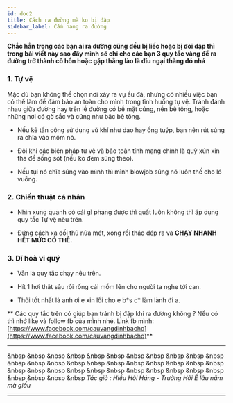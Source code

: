 ```yaml
---
id: doc2
title: Cách ra đường mà ko bị đập
sidebar_label: Cẩm nang ra đường
---
```


**Chắc hẳn trong các bạn ai ra đường cũng đều bị liếc hoặc bị đòi đập thì trong bài viết này sao đây mình sẽ chỉ cho các bạn 3 quy tắc vàng để ra đường trở thành cô hồn hoặc gặp thằng lào là đíu ngại thằng đó nhá**

### 1. Tự vệ

Mặc dù bạn không thể chọn nơi xảy ra vụ ẩu đả, nhưng có nhiều việc bạn có thể làm để đảm bảo an toàn cho mình trong tình huống tự vệ. Tránh đánh nhau giữa đường hay trên lề đường có bề mặt cứng, nền bê tông, hoặc những nơi có gờ sắc và cứng như bậc bê tông.

- Nếu kẻ tấn công sử dụng vũ khí như dao hay ống tuýp, bạn nên rút súng ra chĩa vào mõm nó.

- Đôi khi các biện pháp tự vệ và bảo toàn tính mạng chính là quỳ xún xin tha để sống sót (nếu ko đem súng theo).

- Nếu tụi nó chĩa súng vào mình thì mình blowjob súng nó luôn thế cho ló vuông.

### 2. Chiến thuật cá nhân

- Nhìn xung quanh có cái gì phang được thì quất luôn không thì áp dụng quy tắc Tự vệ nêu trên.

- Đứng cách xa đối thủ nửa mét, xong rồi tháo dép ra và **CHẠY NHANH HẾT MỨC CÓ THỂ.**

### 3. Dĩ hoà vi quý

- Vẫn là quy tắc chạy nêu trên.

- Hít 1 hơi thật sâu rồi rống cái mồm lên cho người ta nghe tới can.

- Thôi tốt nhất là anh ơi e xin lỗi cho e b\*s c\* làm lành đi a.

** Các quy tắc trên có giúp bạn tránh bị đập khi ra đường không ? Nếu có thì nhớ like và follow fb của mình nhé. Link fb mình: [https://www.facebook.com/cauvangdinhbacho](https://www.facebook.com/cauvangdinhbacho)**

---

&nbsp &nbsp &nbsp &nbsp &nbsp &nbsp &nbsp &nbsp &nbsp &nbsp &nbsp &nbsp &nbsp &nbsp &nbsp &nbsp &nbsp &nbsp &nbsp &nbsp &nbsp &nbsp &nbsp &nbsp &nbsp &nbsp &nbsp &nbsp &nbsp &nbsp &nbsp &nbsp &nbsp &nbsp &nbsp &nbsp &nbsp _Tác giả : Hiếu Hôi Háng - Trưởng Hội Ế lâu năm mà giấu_

---
